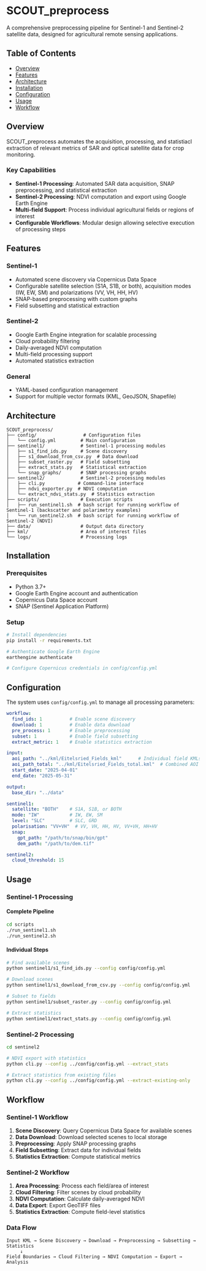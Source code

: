 # SCOUT_preprocess

A comprehensive preprocessing pipeline for Sentinel-1 and Sentinel-2 satellite data, designed for agricultural remote sensing applications.

## Table of Contents

- [Overview](#overview)
- [Features](#features)
- [Architecture](#architecture)
- [Installation](#installation)
- [Configuration](#configuration)
- [Usage](#usage)
- [Workflow](#workflow)

## Overview

SCOUT_preprocess automates the acquisition, processing, and statistiacl extraction of relevant metrics of SAR and optical satellite data for crop monitoring.

### Key Capabilities

- **Sentinel-1 Processing**: Automated SAR data acquisition, SNAP preprocessing, and statistical extraction
- **Sentinel-2 Processing**: NDVI computation and export using Google Earth Engine
- **Multi-field Support**: Process individual agricultural fields or regions of interest
- **Configurable Workflows**: Modular design allowing selective execution of processing steps

## Features

### Sentinel-1
- Automated scene discovery via Copernicus Data Space
- Configurable satellite selection (S1A, S1B, or both), acquisition modes (IW, EW, SM) and polarizations (VV, VH, HH, HV)
- SNAP-based preprocessing with custom graphs
- Field subsetting and statistical extraction

### Sentinel-2
- Google Earth Engine integration for scalable processing
- Cloud probability filtering
- Daily-averaged NDVI computation
- Multi-field processing support
- Automated statistics extraction

### General
- YAML-based configuration management
- Support for multiple vector formats (KML, GeoJSON, Shapefile)

## Architecture

```
SCOUT_preprocess/
├── config/                 # Configuration files
│   └── config.yml         # Main configuration
├── sentinel1/             # Sentinel-1 processing modules
│   ├── s1_find_ids.py     # Scene discovery
│   ├── s1_download_from_csv.py  # Data download
│   ├── subset_raster.py   # Field subsetting
│   ├── extract_stats.py   # Statistical extraction
│   └── snap_graphs/       # SNAP processing graphs
├── sentinel2/             # Sentinel-2 processing modules
│   ├── cli.py            # Command-line interface
│   ├── ndvi_exporter.py  # NDVI computation
│   └── extract_ndvi_stats.py  # Statistics extraction
├── scripts/               # Execution scripts
│   ├── run_sentinel1.sh  # bash script for running workflow of Sentinel-1 (backscatter and polarimetry examples)
│   └── run_sentinel2.sh  # bash script for running workflow of Sentinel-2 (NDVI)
├── data/                  # Output data directory
├── kml/                   # Area of interest files
└── logs/                  # Processing logs
```

## Installation

### Prerequisites

- Python 3.7+
- Google Earth Engine account and authentication
- Copernicus Data Space account
- SNAP (Sentinel Application Platform)

### Setup

```bash
# Install dependencies
pip install -r requirements.txt

# Authenticate Google Earth Engine
earthengine authenticate

# Configure Copernicus credentials in config/config.yml
```

## Configuration

The system uses `config/config.yml` to manage all processing parameters:

```yaml
workflow:
  find_ids: 1          # Enable scene discovery
  download: 1          # Enable data download
  pre_process: 1       # Enable preprocessing
  subset: 1            # Enable field subsetting
  extract_metric: 1    # Enable statistics extraction

input:
  aoi_path: "../kml/Eitelsried_Fields_kml"      # Individual field KMLs
  aoi_path_total: "../kml/Eitelsried_Fields_total.kml"  # Combined AOI
  start_date: "2025-04-01"
  end_date: "2025-05-31"

output:
  base_dir: "../data"

sentinel1:
  satellite: "BOTH"    # S1A, S1B, or BOTH
  mode: "IW"           # IW, EW, SM
  level: "SLC"         # SLC, GRD
  polarisation: "VV+VH"  # VV, VH, HH, HV, VV+VH, HH+HV
  snap:
    gpt_path: "/path/to/snap/bin/gpt"
    dem_path: "/path/to/dem.tif"

sentinel2:
  cloud_threshold: 15
```

## Usage

### Sentinel-1 Processing

#### Complete Pipeline
```bash
cd scripts
./run_sentinel1.sh
./run_sentinel2.sh
```

#### Individual Steps
```bash
# Find available scenes
python sentinel1/s1_find_ids.py --config config/config.yml

# Download scenes
python sentinel1/s1_download_from_csv.py --config config/config.yml

# Subset to fields
python sentinel1/subset_raster.py --config config/config.yml

# Extract statistics
python sentinel1/extract_stats.py --config config/config.yml
```

### Sentinel-2 Processing

```bash
cd sentinel2

# NDVI export with statistics
python cli.py --config ../config/config.yml --extract_stats

# Extract statistics from existing files
python cli.py --config ../config/config.yml --extract-existing-only
```

## Workflow

### Sentinel-1 Workflow
1. **Scene Discovery**: Query Copernicus Data Space for available scenes
2. **Data Download**: Download selected scenes to local storage
3. **Preprocessing**: Apply SNAP processing graphs
4. **Field Subsetting**: Extract data for individual fields
5. **Statistics Extraction**: Compute statistical metrics

### Sentinel-2 Workflow
1. **Area Processing**: Process each field/area of interest
2. **Cloud Filtering**: Filter scenes by cloud probability
3. **NDVI Computation**: Calculate daily-averaged NDVI
4. **Data Export**: Export GeoTIFF files
5. **Statistics Extraction**: Compute field-level statistics

### Data Flow

```
Input KML → Scene Discovery → Download → Preprocessing → Subsetting → Statistics
     ↓
Field Boundaries → Cloud Filtering → NDVI Computation → Export → Analysis
```



